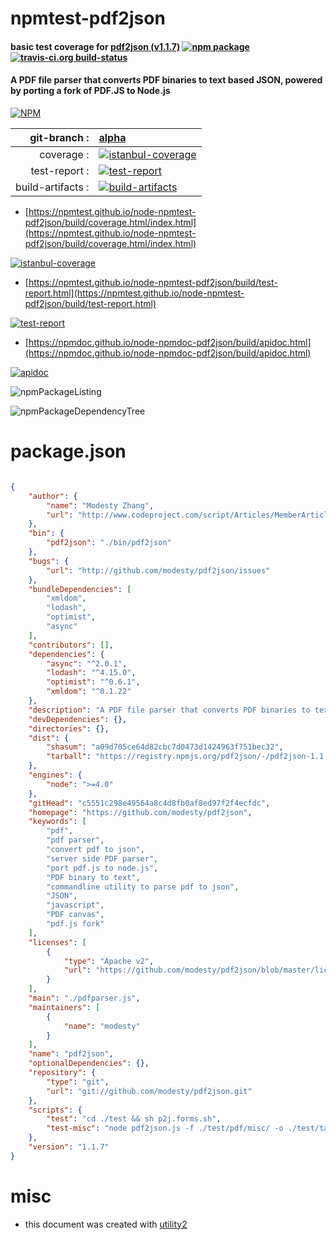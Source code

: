 # npmtest-pdf2json

#### basic test coverage for  [pdf2json (v1.1.7)](https://github.com/modesty/pdf2json)  [![npm package](https://img.shields.io/npm/v/npmtest-pdf2json.svg?style=flat-square)](https://www.npmjs.org/package/npmtest-pdf2json) [![travis-ci.org build-status](https://api.travis-ci.org/npmtest/node-npmtest-pdf2json.svg)](https://travis-ci.org/npmtest/node-npmtest-pdf2json)

#### A PDF file parser that converts PDF binaries to text based JSON, powered by porting a fork of PDF.JS to Node.js

[![NPM](https://nodei.co/npm/pdf2json.png?downloads=true&downloadRank=true&stars=true)](https://www.npmjs.com/package/pdf2json)

| git-branch : | [alpha](https://github.com/npmtest/node-npmtest-pdf2json/tree/alpha)|
|--:|:--|
| coverage : | [![istanbul-coverage](https://npmtest.github.io/node-npmtest-pdf2json/build/coverage.badge.svg)](https://npmtest.github.io/node-npmtest-pdf2json/build/coverage.html/index.html)|
| test-report : | [![test-report](https://npmtest.github.io/node-npmtest-pdf2json/build/test-report.badge.svg)](https://npmtest.github.io/node-npmtest-pdf2json/build/test-report.html)|
| build-artifacts : | [![build-artifacts](https://npmtest.github.io/node-npmtest-pdf2json/glyphicons_144_folder_open.png)](https://github.com/npmtest/node-npmtest-pdf2json/tree/gh-pages/build)|

- [https://npmtest.github.io/node-npmtest-pdf2json/build/coverage.html/index.html](https://npmtest.github.io/node-npmtest-pdf2json/build/coverage.html/index.html)

[![istanbul-coverage](https://npmtest.github.io/node-npmtest-pdf2json/build/screenCapture.buildCi.browser.%252Ftmp%252Fbuild%252Fcoverage.lib.html.png)](https://npmtest.github.io/node-npmtest-pdf2json/build/coverage.html/index.html)

- [https://npmtest.github.io/node-npmtest-pdf2json/build/test-report.html](https://npmtest.github.io/node-npmtest-pdf2json/build/test-report.html)

[![test-report](https://npmtest.github.io/node-npmtest-pdf2json/build/screenCapture.buildCi.browser.%252Ftmp%252Fbuild%252Ftest-report.html.png)](https://npmtest.github.io/node-npmtest-pdf2json/build/test-report.html)

- [https://npmdoc.github.io/node-npmdoc-pdf2json/build/apidoc.html](https://npmdoc.github.io/node-npmdoc-pdf2json/build/apidoc.html)

[![apidoc](https://npmdoc.github.io/node-npmdoc-pdf2json/build/screenCapture.buildCi.browser.%252Ftmp%252Fbuild%252Fapidoc.html.png)](https://npmdoc.github.io/node-npmdoc-pdf2json/build/apidoc.html)

![npmPackageListing](https://npmtest.github.io/node-npmtest-pdf2json/build/screenCapture.npmPackageListing.svg)

![npmPackageDependencyTree](https://npmtest.github.io/node-npmtest-pdf2json/build/screenCapture.npmPackageDependencyTree.svg)



# package.json

```json

{
    "author": {
        "name": "Modesty Zhang",
        "url": "http://www.codeproject.com/script/Articles/MemberArticles.aspx?amid=62372"
    },
    "bin": {
        "pdf2json": "./bin/pdf2json"
    },
    "bugs": {
        "url": "http://github.com/modesty/pdf2json/issues"
    },
    "bundleDependencies": [
        "xmldom",
        "lodash",
        "optimist",
        "async"
    ],
    "contributors": [],
    "dependencies": {
        "async": "^2.0.1",
        "lodash": "^4.15.0",
        "optimist": "^0.6.1",
        "xmldom": "^0.1.22"
    },
    "description": "A PDF file parser that converts PDF binaries to text based JSON, powered by porting a fork of PDF.JS to Node.js",
    "devDependencies": {},
    "directories": {},
    "dist": {
        "shasum": "a09d705ce64d82cbc7d0473d1424963f751bec32",
        "tarball": "https://registry.npmjs.org/pdf2json/-/pdf2json-1.1.7.tgz"
    },
    "engines": {
        "node": ">=4.0"
    },
    "gitHead": "c5551c298e49564a8c4d8fb0af8ed97f2f4ecfdc",
    "homepage": "https://github.com/modesty/pdf2json",
    "keywords": [
        "pdf",
        "pdf parser",
        "convert pdf to json",
        "server side PDF parser",
        "port pdf.js to node.js",
        "PDF binary to text",
        "commandline utility to parse pdf to json",
        "JSON",
        "javascript",
        "PDF canvas",
        "pdf.js fork"
    ],
    "licenses": [
        {
            "type": "Apache v2",
            "url": "https://github.com/modesty/pdf2json/blob/master/license.txt"
        }
    ],
    "main": "./pdfparser.js",
    "maintainers": [
        {
            "name": "modesty"
        }
    ],
    "name": "pdf2json",
    "optionalDependencies": {},
    "repository": {
        "type": "git",
        "url": "git://github.com/modesty/pdf2json.git"
    },
    "scripts": {
        "test": "cd ./test && sh p2j.forms.sh",
        "test-misc": "node pdf2json.js -f ./test/pdf/misc/ -o ./test/target/misc/ -c -m"
    },
    "version": "1.1.7"
}
```



# misc
- this document was created with [utility2](https://github.com/kaizhu256/node-utility2)
